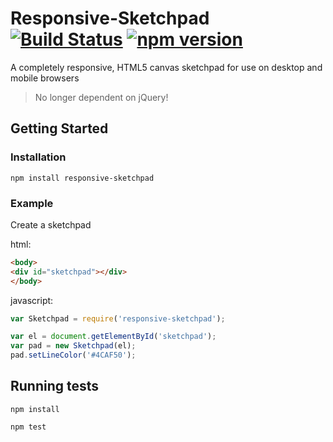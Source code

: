 # Responsive-Sketchpad [![Build Status](https://travis-ci.org/theisensanders-wf/responsive-sketchpad.svg?branch=master)](https://travis-ci.org/theisensanders-wf/responsive-sketchpad) [![npm version](https://badge.fury.io/js/responsive-sketchpad.svg)](http://badge.fury.io/js/responsive-sketchpad)

A completely responsive, HTML5 canvas sketchpad for use on desktop and mobile browsers

> No longer dependent on jQuery!


## Getting Started

### Installation

`npm install responsive-sketchpad`

### Example

Create a sketchpad

html:
```html
<body>
<div id="sketchpad"></div>
</body>
```

javascript:
```js
var Sketchpad = require('responsive-sketchpad');

var el = document.getElementById('sketchpad');
var pad = new Sketchpad(el);
pad.setLineColor('#4CAF50');
```

## Running tests

`npm install`

`npm test`
